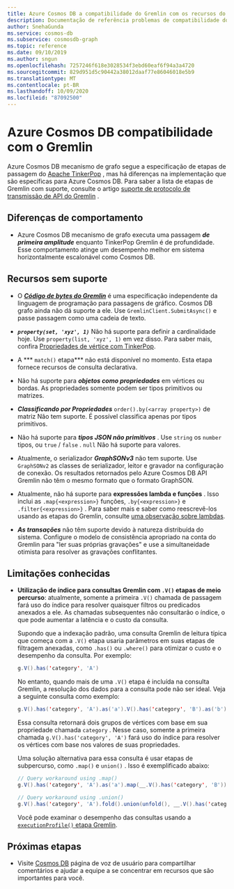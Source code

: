 ```yaml
---
title: Azure Cosmos DB a compatibilidade do Gremlin com os recursos do TinkerPop
description: Documentação de referência problemas de compatibilidade do mecanismo grafo
author: SnehaGunda
ms.service: cosmos-db
ms.subservice: cosmosdb-graph
ms.topic: reference
ms.date: 09/10/2019
ms.author: sngun
ms.openlocfilehash: 7257246f618e3028534f3ebd60eaf6f94a3a4720
ms.sourcegitcommit: 829d951d5c90442a38012daaf77e86046018e5b9
ms.translationtype: MT
ms.contentlocale: pt-BR
ms.lasthandoff: 10/09/2020
ms.locfileid: "87092500"
---
```

# <a name="azure-cosmos-db-gremlin-compatibility"></a>Azure Cosmos DB compatibilidade com o Gremlin
Azure Cosmos DB mecanismo de grafo segue a especificação de etapas de passagem do [Apache TinkerPop](https://tinkerpop.apache.org/docs/current/reference/#graph-traversal-steps) , mas há diferenças na implementação que são específicas para Azure Cosmos DB. Para saber a lista de etapas de Gremlin com suporte, consulte o artigo [suporte de protocolo de transmissão de API do Gremlin](gremlin-support.md) .

## <a name="behavior-differences"></a>Diferenças de comportamento

* Azure Cosmos DB mecanismo de grafo executa uma passagem ***de primeira amplitude*** enquanto TinkerPop Gremlin é de profundidade. Esse comportamento atinge um desempenho melhor em sistema horizontalmente escalonável como Cosmos DB. 

## <a name="unsupported-features"></a>Recursos sem suporte

* O ***[Código de bytes do Gremlin](https://tinkerpop.apache.org/docs/current/tutorials/gremlin-language-variants/)*** é uma especificação independente da linguagem de programação para passagens de gráfico. Cosmos DB grafo ainda não dá suporte a ele. Use `GremlinClient.SubmitAsync()` e passe passagem como uma cadeia de texto.

* ***`property(set, 'xyz', 1)`*** Não há suporte para definir a cardinalidade hoje. Use `property(list, 'xyz', 1)` em vez disso. Para saber mais, confira [Propriedades de vértice com TinkerPop](http://tinkerpop.apache.org/docs/current/reference/#vertex-properties).

* A *** `match()` etapa*** não está disponível no momento. Esta etapa fornece recursos de consulta declarativa.

* Não há suporte para ***objetos como propriedades*** em vértices ou bordas. As propriedades somente podem ser tipos primitivos ou matrizes.

* ***Classificando por Propriedades*** `order().by(<array property>)` de matriz Não tem suporte. É possível classifica apenas por tipos primitivos.

* Não há suporte para ***tipos JSON não primitivos*** . Use `string` os `number` tipos, ou `true` / `false` . `null` Não há suporte para valores. 

* Atualmente, o serializador ***GraphSONv3*** não tem suporte. Use `GraphSONv2` as classes de serializador, leitor e gravador na configuração de conexão. Os resultados retornados pelo Azure Cosmos DB API Gremlin não têm o mesmo formato que o formato GraphSON. 

* Atualmente, não há suporte para **expressões lambda e funções** . Isso inclui as `.map{<expression>}` funções, `.by{<expression>}` e `.filter{<expression>}` . Para saber mais e saber como reescrevê-los usando as etapas do Gremlin, consulte [uma observação sobre lambdas](http://tinkerpop.apache.org/docs/current/reference/#a-note-on-lambdas).

* ***As transações*** não têm suporte devido à natureza distribuída do sistema.  Configure o modelo de consistência apropriado na conta do Gremlin para "ler suas próprias gravações" e use a simultaneidade otimista para resolver as gravações conflitantes.

## <a name="known-limitations"></a>Limitações conhecidas

* **Utilização de índice para consultas Gremlin com `.V()` etapas de meio percurso**: atualmente, somente a primeira `.V()` chamada de passagem fará uso do índice para resolver quaisquer filtros ou predicados anexados a ele. As chamadas subsequentes não consultarão o índice, o que pode aumentar a latência e o custo da consulta.
    
    Supondo que a indexação padrão, uma consulta Gremlin de leitura típica que começa com a `.V()` etapa usaria parâmetros em suas etapas de filtragem anexadas, como `.has()` ou `.where()` para otimizar o custo e o desempenho da consulta. Por exemplo:

    ```java
    g.V().has('category', 'A')
    ```

    No entanto, quando mais de uma `.V()` etapa é incluída na consulta Gremlin, a resolução dos dados para a consulta pode não ser ideal. Veja a seguinte consulta como exemplo:

    ```java
    g.V().has('category', 'A').as('a').V().has('category', 'B').as('b').select('a', 'b')
    ```

    Essa consulta retornará dois grupos de vértices com base em sua propriedade chamada `category` . Nesse caso, somente a primeira chamada `g.V().has('category', 'A')` fará uso do índice para resolver os vértices com base nos valores de suas propriedades.

    Uma solução alternativa para essa consulta é usar etapas de subpercurso, como `.map()` e `union()` . Isso é exemplificado abaixo:

    ```java
    // Query workaround using .map()
    g.V().has('category', 'A').as('a').map(__.V().has('category', 'B')).as('b').select('a','b')

    // Query workaround using .union()
    g.V().has('category', 'A').fold().union(unfold(), __.V().has('category', 'B'))
    ```

    Você pode examinar o desempenho das consultas usando a [ `executionProfile()` etapa Gremlin](graph-execution-profile.md).

## <a name="next-steps"></a>Próximas etapas
* Visite [Cosmos DB](https://feedback.azure.com/forums/263030-azure-cosmos-db) página de voz de usuário para compartilhar comentários e ajudar a equipe a se concentrar em recursos que são importantes para você.

